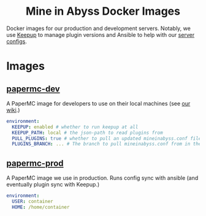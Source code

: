 <div align="center">

# Mine in Abyss Docker Images
</div>

Docker images for our production and development servers. Notably, we use [Keepup](https://github.com/MineInAbyss/Keepup/) to manage plugin versions and Ansible to help with our [server configs](https://github.com/MineInAbyss/server-config).

# Images

## [papermc-dev](https://github.com/MineInAbyss/Docker/pkgs/container/papermc_dev)

A PaperMC image for developers to use on their local machines (see [our wiki](https://wiki.mineinabyss.com/contributing/setup/server-setup/).)

```yaml
environment:
  KEEPUP: enabled # whether to run keepup at all
  KEEPUP_PATH: local # the json-path to read plugins from
  PULL_PLUGINS: true # whether to pull an updated mineinabyss.conf file
  PLUGINS_BRANCH: ... # The branch to pull mineinabyss.conf from in the server-config repo
```

## [papermc-prod](https://github.com/MineInAbyss/Docker/pkgs/container/papermc_prod)

A PaperMC image we use in production. Runs config sync with ansible (and eventually plugin sync with Keepup.)

```yaml
environment:
  USER: container
  HOME: /home/container
```

